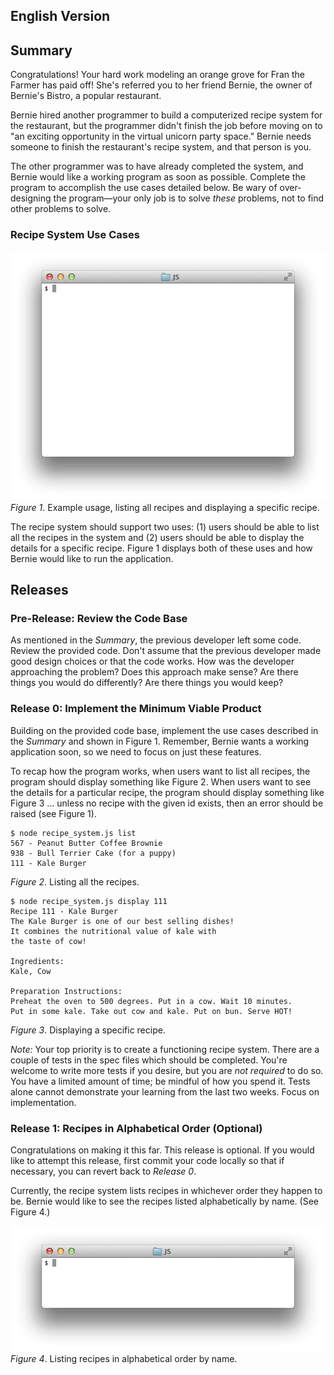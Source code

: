 

## English Version

## Summary
Congratulations! Your hard work modeling an orange grove for Fran the Farmer has paid off! She's referred you to her friend Bernie, the owner of Bernie's Bistro, a popular restaurant.

Bernie hired another programmer to build a computerized recipe system for the restaurant, but the programmer didn't finish the job before moving on to "an exciting opportunity in the virtual unicorn party space." Bernie needs someone to finish the restaurant's recipe system, and that person is you.

The other programmer was to have already completed the system, and Bernie would like a working program as soon as possible.  Complete the program to accomplish the use cases detailed below. Be wary of over-designing the program—your only job is to solve *these* problems, not to find other problems to solve.


### Recipe System Use Cases
![required use cases](readme-assets/required-animation.gif)  
*Figure 1*. Example usage, listing all recipes and displaying a specific recipe.

The recipe system should support two uses:  (1) users should be able to list all the recipes in the system and (2) users should be able to display the details for a specific recipe.  Figure 1 displays both of these uses and how Bernie would like to run the application.


## Releases
### Pre-Release:  Review the Code Base
As mentioned in the *Summary*, the previous developer left some code.  Review the provided code.  Don't assume that the previous developer made good design choices or that the code works.  How was the developer approaching the problem?  Does this approach make sense?  Are there things you would do differently?  Are there things you would keep?


### Release 0: Implement the Minimum Viable Product
Building on the provided code base, implement the use cases described in the *Summary* and shown in Figure 1.  Remember, Bernie wants a working application soon, so we need to focus on just these features.

To recap how the program works, when users want to list all recipes, the program should display something like Figure 2.  When users want to see the details for a particular recipe, the program should display something like Figure 3 ... unless no recipe with the given id exists, then an error should be raised (see Figure 1).

```
$ node recipe_system.js list
567 - Peanut Butter Coffee Brownie
938 - Bull Terrier Cake (for a puppy)
111 - Kale Burger
```
*Figure 2*.  Listing all the recipes.

```
$ node recipe_system.js display 111
Recipe 111 - Kale Burger
The Kale Burger is one of our best selling dishes!
It combines the nutritional value of kale with
the taste of cow!

Ingredients:
Kale, Cow

Preparation Instructions:
Preheat the oven to 500 degrees. Put in a cow. Wait 10 minutes.
Put in some kale. Take out cow and kale. Put on bun. Serve HOT!
```
*Figure 3*.  Displaying a specific recipe.

*Note:*  Your top priority is to create a functioning recipe system.  There are a couple of tests in the spec files which should be completed. You're welcome to write more tests if you desire, but you are *not required* to do so. You have a limited amount of time; be mindful of how you spend it.  Tests alone cannot demonstrate your learning from the last two weeks.  Focus on implementation.


### Release 1:  Recipes in Alphabetical Order (Optional)
Congratulations on making it this far.  This release is optional.  If you would like to attempt this release, first commit your code locally so that if necessary, you can revert back to *Release 0*.

Currently, the recipe system lists recipes in whichever order they happen to be.  Bernie would like to see the recipes listed alphabetically by name.  (See Figure 4.)

![optional feature animation](readme-assets/optional-animation.gif)  
*Figure 4*.  Listing recipes in alphabetical order by name.
